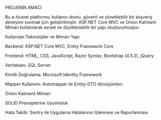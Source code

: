 PROJENİN AMACI

Bu e-ticaret platformu, kullanıcı dostu, güvenli ve yönetilebilir bir alışveriş deneyimi sunmak için geliştirilmiştir. 
ASP.NET Core MVC ve Onion Katmanlı Mimari kullanılarak esnek ve ölçeklenebilir bir yapı oluşturulmuştur.


Kullanılan Teknolojiler ve Mimari Yapı

Backend: ASP.NET Core MVC, Entity Framework Core

Frontend: HTML, CSS, JavaScript, Razor Syntax, Bootstrap (4.5.2), jQuery

Veritabanı: SQL Server

Kimlik Doğrulama: Microsoft Identity Framework

Mapper Kullanımı: Automapper ile Entity-DTO dönüşümleri. 

Onion Katmanlı Mimari

SOLID Prensiplerine Uyumluluk

 Hata Takibi :Sentry ile Uygulama Hatalarının İzlenmesi ve Raporlanması




